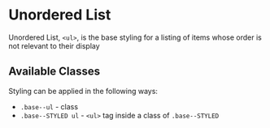 # Unordered List

Unordered List, `<ul>`, is the base styling for a listing of items whose order is not relevant to their display

## Available Classes

Styling can be applied in the following ways:

* `.base--ul` - class
* `.base--STYLED ul` - `<ul>` tag inside a class of `.base--STYLED`

